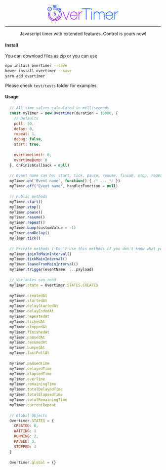 <center>
<img src="https://github.com/centrual/overtimer/raw/master/docs/assets/img/logo.png" alt="overtimer logo">
</center>

---

<center>
Javascript timer with extended features. Control is yours now!
</center>

#### Install

You can download files as zip or you can use

``` bash
npm install overtimer --save
bower install overtimer --save
yarn add overtimer
```

Please check `test/tests` folder for examples.

#### Usage
``` javascript
  // All time values calculated in milliseconds
  const myTimer = new Overtimer(duration = 10000, {
    // Defaults
    poll: 50,
    delay: 0,
    repeat: 1,
    debug: false,
    start: true,
    
    overtimeLimit: 0,
    overtimeBump: 0
  }, onFinishCallback = null)
  
  // Event name can be: start, tick, pause, resume, finish, stop, repeat, update, delaystart, delayend, bump, poll
  myTimer.on('Event name', function() { /* ... */ })
  myTimer.off('Event name', handlerFunction = null)
  
  // Public methods
  myTimer.start()
  myTimer.stop()
  myTimer.pause()
  myTimer.resume()
  myTimer.repeat()
  myTimer.bump(customValue = -1)
  myTimer.endDelay()
  myTimer.tick()
  
  // Private methods ( Don't use this methods if you don't know what you doing )
  myTimer.joinToMainInterval()
  myTimer.tickMainInterval()
  myTimer.leaveFromMainInterval()
  myTimer.trigger(eventName, ...payload)
  
  // Variables can read
  myTimer.state = Overtimer.STATES.CREATED
  
  myTimer.createdAt
  myTimer.startedAt
  myTimer.delayStartedAt
  myTimer.delayEndedAt
  myTimer.repeatedAt
  myTimer.tickedAt
  myTimer.stoppedAt
  myTimer.finishedAt
  myTimer.pausedAt
  myTimer.resumedAt
  myTimer.bumpedAt
  myTimer.lastPollAt
  
  myTimer.pausedTime
  myTimer.delayedTime
  myTimer.elapsedTime
  myTimer.overTime
  myTimer.remainingTime
  myTimer.totalDelayedTime
  myTimer.totalElapsedTime
  myTimer.totalRemainingTime
  myTimer.currentRepeat
  
  // Global Objects
  Overtimer.STATES = {
    CREATED: 0,
    WAITING: 1
    RUNNING: 2,
    PAUSED: 3,
    STOPPED: 4
  }
  
  Overtimer.global = {}
  
```

